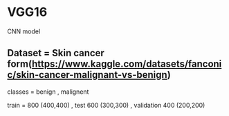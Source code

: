# VGG16
CNN model

Dataset  = Skin cancer form(https://www.kaggle.com/datasets/fanconic/skin-cancer-malignant-vs-benign) 
----------------------------------------------------------------------------------------------------
classes = benign , malignent

train = 800 (400,400) , test 600 (300,300) , validation 400 (200,200)
